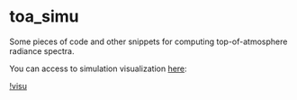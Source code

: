 # toa_simu

Some pieces of code and other snippets for computing top-of-atmosphere radiance spectra.

You can access to simulation visualization [here](https://plot.ly/dashboard/tristanovsk:80):

[!visu](./illustration/example_visu_LnTOA.gif)

